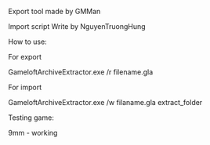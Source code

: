 Export tool made by GMMan

Import script Write by NguyenTruongHung

How to use:

For export

GameloftArchiveExtractor.exe /r filename.gla

For import

GameloftArchiveExtractor.exe /w filaname.gla extract_folder

Testing game:

9mm - working
